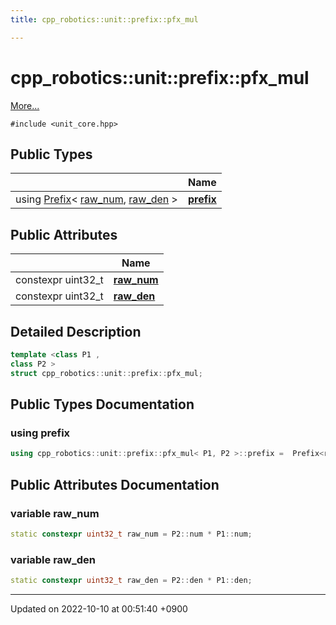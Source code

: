 ```yaml
---
title: cpp_robotics::unit::prefix::pfx_mul

---
```


# cpp_robotics::unit::prefix::pfx_mul



 [More...](#detailed-description)


`#include <unit_core.hpp>`

## Public Types

|                | Name           |
| -------------- | -------------- |
| using [Prefix](/cpp_robotics/doxybook/Classes/structcpp__robotics_1_1unit_1_1Prefix/)< [raw_num](/cpp_robotics/doxybook/Classes/structcpp__robotics_1_1unit_1_1prefix_1_1pfx__mul/#variable-raw-num), [raw_den](/cpp_robotics/doxybook/Classes/structcpp__robotics_1_1unit_1_1prefix_1_1pfx__mul/#variable-raw-den) > | **[prefix](/cpp_robotics/doxybook/Classes/structcpp__robotics_1_1unit_1_1prefix_1_1pfx__mul/#using-prefix)**  |

## Public Attributes

|                | Name           |
| -------------- | -------------- |
| constexpr uint32_t | **[raw_num](/cpp_robotics/doxybook/Classes/structcpp__robotics_1_1unit_1_1prefix_1_1pfx__mul/#variable-raw-num)**  |
| constexpr uint32_t | **[raw_den](/cpp_robotics/doxybook/Classes/structcpp__robotics_1_1unit_1_1prefix_1_1pfx__mul/#variable-raw-den)**  |

## Detailed Description

```cpp
template <class P1 ,
class P2 >
struct cpp_robotics::unit::prefix::pfx_mul;
```

## Public Types Documentation

### using prefix

```cpp
using cpp_robotics::unit::prefix::pfx_mul< P1, P2 >::prefix =  Prefix<raw_num, raw_den>;
```


## Public Attributes Documentation

### variable raw_num

```cpp
static constexpr uint32_t raw_num = P2::num * P1::num;
```


### variable raw_den

```cpp
static constexpr uint32_t raw_den = P2::den * P1::den;
```


-------------------------------

Updated on 2022-10-10 at 00:51:40 +0900